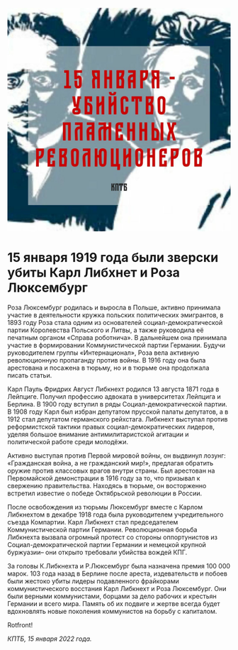 
![](./img/old/luxemburgLiebknecht.jpg)


# 15 января 1919 года были зверски убиты Карл Либхнет и Роза Люксембург


Роза Люксембург родилась и выросла в
Польше, активно принимала участие в деятельности кружка польских
политических эмигрантов, в 1893 году Роза стала одним из основателей
социал-демократической партии Королевства Польского и Литвы, а также
руководила её печатным органом «Справа роботнича». В дальнейшем она
принимала участие в формировании Коммунистической партии Германии.
Будучи руководителем группы «Интернационал», Роза вела активную
революционную пропаганду против войны. В 1916 году она была арестована и
посажена в тюрьму, но и в тюрьме она продолжала писать статьи.



Карл
Пауль Фридрих Август Либкнехт родился 13 августа 1871 года в Лейпциге.
Получил профессию адвоката в университетах Лейпцига и Берлина. В 1900
году вступил в ряды Социал-демократической партии. В 1908 году Карл был
избран депутатом прусской палаты депутатов, а в 1912 стал депутатом
германского рейхстага. Либкнехт выступал против реформистской тактики
правых социал-демократических лидеров, уделяя большое внимание
антимилитаристской агитации и политической работе среди молодёжи.



Активно
выступая против Первой мировой войны, он выдвинул лозунг: «Гражданская
война, а не гражданский мир!», предлагая обратить оружие против
классовых врагов внутри страны. Был арестован на Первомайской
демонстрации в 1916 году за то, что призывал к свержению правительства.
Находясь в тюрьме, он восторженно встретил известие о победе Октябрьской
революции в России.



После освобождения из тюрьмы Люксембург
вместе с Карлом Либкнехтом в декабре 1918 года была руководителем
учредительного съезда Компартии. Карл Либкнехт стал председателем
Коммунистической партии Германии. Революционная борьба Либкнехта вызвала
огромный протест со стороны оппортунистов из Социал-демократической
партии Германии и немецкой крупной буржуазии– они открыто требовали
убийства вождей КПГ.



За головы К.Либкнехта и Р.Люксембург была
назначена премия 100 000 марок. 103 года назад в Берлине после ареста,
издевательств и побоев были жестоко убиты лидеры подавленного фрайкорами
коммунистического восстания Карл Либкнехт и Роза Люксембург. Они были
верными коммунистами, борцами за дело рабочих и крестьян Германии и
всего мира. Память об их подвиге и жертве всегда будет вдохновлять новые
поколения коммунистов на борьбу с капиталом.



Rotfront!





*КПТБ, 15 января 2022 года.*
